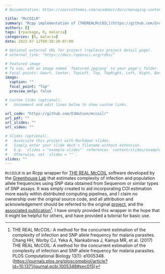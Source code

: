 ```yaml
---
# Documentation: https://sourcethemes.com/academic/docs/managing-content/

title: "McCOILR"
summary: "Rcpp implementation of [THEREALMcCOIL](https://github.com/Greenhouse-Lab/THEREALMcCOIL)."
authors: []
tags: [rpackage, R, malaria]
categories: [R, malaria]
date: 2022-07-12T08:38:28-07:00

# Optional external URL for project (replaces project detail page).
# external_link: "https://docs.ropensci.org/rdhs/"

# Featured image
# To use, add an image named `featured.jpg/png` to your page's folder.
# Focal points: Smart, Center, TopLeft, Top, TopRight, Left, Right, BottomLeft, Bottom, BottomRight.
image:
  caption: ""
  focal_point: "Top"
  preview_only: false

# Custom links (optional).
#   Uncomment and edit lines below to show custom links.

url_code: "https://github.com/OJWatson/mccoilr"
url_pdf: ""
url_slides: ""
url_video: ""

# Slides (optional).
#   Associate this project with Markdown slides.
#   Simply enter your slide deck's filename without extension.
#   E.g. `slides = "example-slides"` references `content/slides/example-slides.md`.
#   Otherwise, set `slides = ""`.
slides: ""
---
```


`McCOILR` is an Rcpp wrapper for [THE REAL McCOIL](https://github.com/Greenhouse-Lab/THEREALMcCOIL) software 
developed by the [Greenhouse Lab](https://github.com/Greenhouse-Lab) that estimates complexity of infection 
and population allele frequencies using SNP data obtained from Sequenom or similar types of SNP assays. It was
simply created to aid incorporating COI estimation more easily within distributed computing pipelines, and I
claim no ownership over the original source code, and all attribution and acknowledgement should be referred to
the original [project](https://github.com/Greenhouse-Lab/THEREALMcCOIL), and the [associated publication](http://journals.plos.org/ploscompbiol/article?id=10.1371/journal.pcbi.1005348)[^1]. I have simply provided
this wrapper in the hope that it might be helpful for others, and have provided a tutorial for basic use.

 [^1]:  THE REAL McCOIL: A method for the concurrent estimation of the complexity of infection and SNP allele frequency for malaria parasites. Chang HH, Worby CJ, Yeka A, Nankabirwa J, Kamya MR, et al. (2017) THE REAL McCOIL: A method for the concurrent estimation of the complexity of infection and SNP allele frequency for malaria parasites. PLOS Computational Biology 13(1): e1005348. (https://journals.plos.org/ploscompbiol/article?id=10.1371/journal.pcbi.1005348#sec015)
